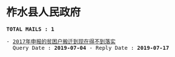 # 柞水县人民政府
<pre><b>TOTAL MAILS : 1</b></pre>
<pre>
- <a href="../../categories/mails/5343.md">2017年申报的贫困户搬迁到现在得不到落实</a><br/>  Query Date : <b>2019-07-04</b> - Reply Date : <b>2019-07-17</b>
</pre>